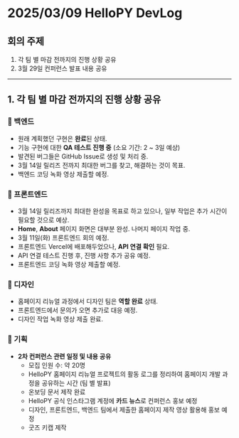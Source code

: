 # 2025/03/09 HelloPY DevLog

## 회의 주제
1. 각 팀 별 마감 전까지의 진행 상황 공유  
2. 3월 29일 컨퍼런스 발표 내용 공유

---

## 1. 각 팀 별 마감 전까지의 진행 상황 공유

### 🔹 백엔드
- 원래 계획했던 구현은 **완료**된 상태.
- 기능 구현에 대한 **QA 테스트 진행 중** (소요 기간: 2 ~ 3일 예상)
- 발견된 버그들은 GitHub Issue로 생성 및 처리 중.
- 3월 14일 릴리즈 전까지 최대한 버그를 찾고, 해결하는 것이 목표.
- 백엔드 코딩 녹화 영상 제출할 예정.

### 🔹 프론트엔드
- 3월 14일 릴리즈까지 최대한 완성을 목표로 하고 있으나, 일부 작업은 추가 시간이 필요할 것으로 예상.
- **Home**, **About** 페이지 화면은 대부분 완성. 나머지 페이지 작업 중.
- 3월 11일(화) 프론트엔드 회의 예정.
- 프론트엔드 Vercel에 배포해두었으나, **API 연결 확인** 필요.
- API 연결 테스트 진행 후, 진행 사항 추가 공유 예정.
- 프론트엔드 코딩 녹화 영상 제출할 예정.

### 🔹 디자인
- 홈페이지 리뉴얼 과정에서 디자인 팀은 **역할 완료** 상태.
- 프론트엔드에서 문의가 오면 추가로 대응 예정.
- 디자인 작업 녹화 영상 제출 완료.

### 🔹 기획
- **2차 컨퍼런스 관련 일정 및 내용 공유**  
  - 모집 인원 수: 약 20명  
  - HelloPY 홈페이지 리뉴얼 프로젝트의 활동 로그를 정리하여 홈페이지 개발 과정을 공유하는 시간 (팀 별 발표)  
  - 온보딩 문서 제작 완료  
  - HelloPY 공식 인스타그램 계정에 **카드 뉴스**로 컨퍼런스 홍보 예정  
  - 디자인, 프론트엔드, 백엔드 팀에서 제출한 홈페이지 제작 영상 활용해 홍보 예정  
  - 굿즈 키캡 제작